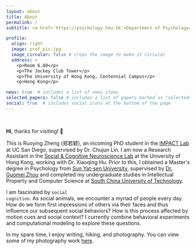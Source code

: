 ```yaml
---
layout: about
title: About
permalink: /
subtitle: <a href='https://psychology.hku.hk'>Department of Psychology</a><br><a href='https://hku.hk'>The University of Hong Kong</a></br><br>zhengry@hku.hk | zheng.ry@outlook.com</br>

profile:
  align: right
  image: prof_pic.jpg
  image_circular: false # crops the image to make it circular
  address: >
    <p>Room 6.80</p>
    <p>The Jockey Club Tower</p>
    <p>The University of Hong Kong, Centennial Campus</p>
    <p>Hong Kong</p>

news: true  # includes a list of news items
selected_papers: false # includes a list of papers marked as "selected={true}"
social: true  # includes social icons at the bottom of the page
---
```


<br>

<strong>Hi</strong>, thanks for visiting! 👋

This is Ruoying Zheng (郑若颖), an incoming PhD student in the <a href="https://impactlab-ucsd.github.io/" target="_blank"> IMPACT Lab</a> at UC San Diego, supervised by Dr. Chujun Lin. I am now a Research Assistant in the <a href="https://www.psychology.hku.hk/scnlab/home.html" target="_blank"> Social & Cognitive Neuroscience Lab</a> at the University of Hong Kong, working with Dr. Xiaoqing Hu. Prior to this, I obtained a Master's degree in Psychology from <a href="https://www.sysu.edu.cn/sysuen/" target="_blank">Sun Yat-sen University</a>, supervised by <a href="https://m.x-mol.com/groups/zhou_guomei" target="_blank">Dr. Guomei Zhou</a> and completed my undergraduate studies in Intellectual Property and Computer Science at <a href="https://www.scut.edu.cn/en/" target="_blank">South China University of Technology</a>.

I am fascinated by <code class="language-plaintext highlighter-rouge">social cognition</code>. As social animals, we encounter a myriad of people every day. How do we form first impressions of others via their faces and thus influence our subsequent social behaviors? How is this process affected by motion cues and social context? I currently combine behavioral experiments and computational modeling to explore these questions.

In my spare time, I enjoy writing, hiking, and photography. You can view some of my photography work <a href="https://ruoyingzheng.github.io/Miscellany/gallery-index" target="_blank">here</a>.

<br>
